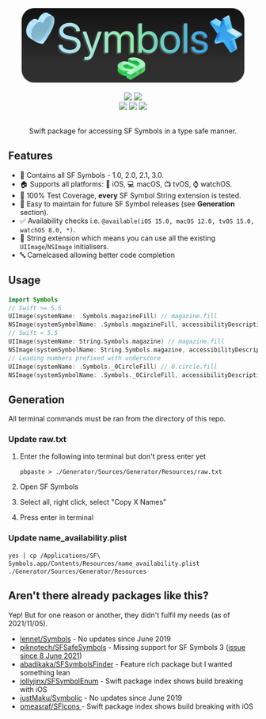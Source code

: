 <div align="center">
  <img src="Assets/logo/logo.svg" height=150pt/>
  <br>
  <br>
  <div>
      <a href="https://swiftpackageindex.com/ptrkstr/Symbols"><img src="https://img.shields.io/endpoint?url=https%3A%2F%2Fswiftpackageindex.com%2Fapi%2Fpackages%2Fptrkstr%2FSymbols%2Fbadge%3Ftype%3Dplatforms"/></a>
      <a href="https://swiftpackageindex.com/ptrkstr/Symbols"><img src="https://img.shields.io/endpoint?url=https%3A%2F%2Fswiftpackageindex.com%2Fapi%2Fpackages%2Fptrkstr%2FSymbols%2Fbadge%3Ftype%3Dswift-versions"/></a>
      <br>
      <a href="https://github.com/apple/swift-package-manager" alt="Symbols on Swift Package Manager"><img src="https://img.shields.io/badge/Swift%20Package%20Manager-compatible-brightgreen.svg" /></a>
      <a href="https://github.com/ptrkstr/Symbols/actions/workflows/swift.yml"><img src="https://github.com/ptrkstr/Symbols/actions/workflows/Update Code Coverage.yml/badge.svg"/></a>
      <a href="https://codecov.io/gh/ptrkstr/Symbols"><img src="https://codecov.io/gh/ptrkstr/Symbols/branch/develop/graph/badge.svg?token=wQR49d2DsA"/></a>
  </div>
    <br>
  <p>
    Swift package for accessing SF Symbols in a type safe manner.
  </p>
</div>


## Features

- 💫 Contains all SF Symbols - 1.0, 2.0, 2.1, 3.0.
- 🏠 Supports all platforms: 📱 iOS, 💻 macOS, 📺 tvOS, ⌚️ watchOS.
- 💯 100% Test Coverage, **every** SF Symbol String extension is tested.
- 👷 Easy to maintain for future SF Symbol releases (see **Generation** section).
- ✅ Availability checks i.e. `@available(iOS 15.0, macOS 12.0, tvOS 15.0, watchOS 8.0, *)`.
- 🧵 String extension which means you can use all the existing `UIImage`/`NSImage` initialisers.
- 🔤 Camelcased allowing better code completion

## Usage

```swift
import Symbols
// Swift >= 5.5 
UIImage(systemName: .Symbols.magazineFill) // magazine.fill
NSImage(systemSymbolName: .Symbols.magazineFill, accessibilityDescription: nil) // magazine.fill
// Swift < 5.5
UIImage(systemName: String.Symbols.magazine) // magazine.fill
NSImage(systemSymbolName: String.Symbols.magazine, accessibilityDescription: nil) // magazine.fill
// Leading numbers prefixed with underscore
UIImage(systemName: .Symbols._0CircleFill) // 0.circle.fill
NSImage(systemSymbolName: .Symbols._0CircleFill, accessibilityDescription: nil) // 0.circle.fill
```

## Generation

All terminal commands must be ran from the directory of this repo.

### Update raw.txt

1. Enter the following into terminal but don't press enter yet
   
    ```
    pbpaste > ./Generator/Sources/Generator/Resources/raw.txt
    ```
    
2. Open SF Symbols

3. Select all, right click, select "Copy X Names"

4. Press enter in terminal

### Update name_availability.plist

```
yes | cp /Applications/SF\ Symbols.app/Contents/Resources/name_availability.plist ./Generator/Sources/Generator/Resources
```

## Aren't there already packages like this?

Yep! But for one reason or another, they didn't fulfil my needs (as of 2021/11/05).

- [lennet/Symbols](https://github.com/lennet/symbols) - No updates since June 2019
- [piknotech/SFSafeSymbols](https://github.com/piknotech/SFSafeSymbols) - Missing support for SF Symbols 3 ([issue since 8 June 2021](https://github.com/piknotech/SFSafeSymbols/issues/75))
- [abadikaka/SFSymbolsFinder](https://github.com/abadikaka/SFSymbolsFinder) - Feature rich package but I wanted something lean
- [jollyjinx/SFSymbolEnum](https://github.com/jollyjinx/SFSymbolEnum) - Swift package index shows build breaking with iOS
- [justMaku/Symbolic](https://github.com/justmaku/symbolic) - No updates since June 2019
- [omeasraf/SFIcons ](https://github.com/omeasraf/SFIcons) - Swift package index shows build breaking with iOS

